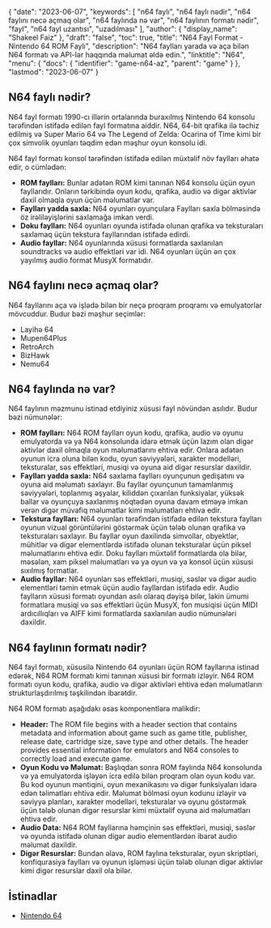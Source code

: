 {
  "date": "2023-06-07",
  "keywords": [
"n64 faylı",
"n64 faylı nədir",
"n64 faylını necə açmaq olar",
"n64 faylında nə var",
"n64 faylının formatı nədir",
"fayl",
"n64 fayl uzantısı",
"uzadılması"
],
  "author": {
    "display_name": "Shakeel Faiz"
},
  "draft": "false",
  "toc": true,
  "title": "N64 Fayl Format - Nintendo 64 ROM Faylı",
  "description": "N64 faylları yarada və aça bilən N64 formatı və API-lər haqqında məlumat əldə edin.",
  "linktitle": "N64",
  "menu": {
    "docs": {
      "identifier": "game-n64-az",
      "parent": "game"
}
},
  "lastmod": "2023-06-07"
}

## N64 faylı nədir?

N64 fayl formatı 1990-cı illərin ortalarında buraxılmış Nintendo 64 konsolu tərəfindən istifadə edilən fayl formatına aiddir. N64, 64-bit qrafika ilə təchiz edilmiş və Super Mario 64 və The Legend of Zelda: Ocarina of Time kimi bir çox simvolik oyunları təqdim edən məşhur oyun konsolu idi.

N64 fayl formatı konsol tərəfindən istifadə edilən müxtəlif növ faylları əhatə edir, o cümlədən:

- **ROM faylları:** Bunlar adətən ROM kimi tanınan N64 konsolu üçün oyun fayllarıdır. Onların tərkibində oyun kodu, qrafika, audio və digər aktivlər daxil olmaqla oyun üçün məlumatlar var.
- **Faylları yadda saxla:** N64 oyunları oyunçulara Faylları saxla bölməsində öz irəliləyişlərini saxlamağa imkan verdi.
- **Doku faylları:** N64 oyunları oyunda istifadə olunan qrafika və teksturaları saxlamaq üçün tekstura fayllarından istifadə edirdi.
- **Audio fayllar:** N64 oyunlarında xüsusi formatlarda saxlanılan soundtracks və audio effektləri var idi. N64 oyunları üçün ən çox yayılmış audio format MusyX formatıdır.

## N64 faylını necə açmaq olar?

N64 fayllarını aça və işlədə bilən bir neçə proqram proqramı və emulyatorlar mövcuddur. Budur bəzi məşhur seçimlər:

- Layihə 64
- Mupen64Plus
- RetroArch
- BizHawk
- Nemu64

## N64 faylında nə var?

N64 faylının məzmunu istinad etdiyiniz xüsusi fayl növündən asılıdır. Budur bəzi nümunələr:

- **ROM faylları:** N64 ROM faylları oyun kodu, qrafika, audio və oyunu emulyatorda və ya N64 konsolunda idarə etmək üçün lazım olan digər aktivlər daxil olmaqla oyun məlumatlarını ehtiva edir. Onlara adətən oyunun icra oluna bilən kodu, oyun səviyyələri, xarakter modelləri, teksturalar, səs effektləri, musiqi və oyuna aid digər resurslar daxildir.
- **Faylları yadda saxla:** N64 saxlama faylları oyunçunun gedişatını və oyuna aid məlumatı saxlayır. Bu fayllar oyunçunun tamamlanmış səviyyələri, toplanmış əşyalar, kiliddən çıxarılan funksiyalar, yüksək ballar və oyunçuya saxlanmış nöqtədən oyuna davam etməyə imkan verən digər müvafiq məlumatlar kimi məlumatları ehtiva edir.
- **Tekstura faylları:** N64 oyunları tərəfindən istifadə edilən tekstura faylları oyunun vizual görüntülərini göstərmək üçün tələb olunan qrafika və teksturaları saxlayır. Bu fayllar oyun daxilində simvollar, obyektlər, mühitlər və digər elementlərdə istifadə olunan teksturalar üçün piksel məlumatlarını ehtiva edir. Doku faylları müxtəlif formatlarda ola bilər, məsələn, xam piksel məlumatları və ya oyun və ya konsol üçün xüsusi sıxılmış formatlar.
- **Audio fayllar:** N64 oyunları səs effektləri, musiqi, səslər və digər audio elementləri təmin etmək üçün audio fayllardan istifadə edir. Audio faylların xüsusi formatı oyundan asılı olaraq dəyişə bilər, lakin ümumi formatlara musiqi və səs effektləri üçün MusyX, fon musiqisi üçün MIDI ardıcıllıqları və AIFF kimi formatlarda saxlanılan audio nümunələri daxildir.

## N64 faylının formatı nədir?

N64 fayl formatı, xüsusilə Nintendo 64 oyunları üçün ROM fayllarına istinad edərək, N64 ROM formatı kimi tanınan xüsusi bir formatı izləyir. N64 ROM formatı oyun kodu, qrafika, audio və digər aktivləri ehtiva edən məlumatların strukturlaşdırılmış təşkilindən ibarətdir.

N64 ROM formatı aşağıdakı əsas komponentlərə malikdir:

- **Header:** The ROM file begins with a header section that contains metadata and information about game such as game title, publisher, release date, cartridge size, save type and other details. The header provides essential information for emulators and N64 consoles to correctly load and execute game.
- **Oyun Kodu və Məlumat:** Başlıqdan sonra ROM faylında N64 konsolunda və ya emulyatorda işləyən icra edilə bilən proqram olan oyun kodu var. Bu kod oyunun məntiqini, oyun mexanikasını və digər funksiyaları idarə edən təlimatları ehtiva edir. Məlumat bölməsi oyun kodunu izləyir və səviyyə planları, xarakter modelləri, teksturalar və oyunu göstərmək üçün tələb olunan digər resurslar kimi müxtəlif oyuna aid məlumatları ehtiva edir.
- **Audio Data:** N64 ROM fayllarına həmçinin səs effektləri, musiqi, səslər və oyunda istifadə olunan digər audio elementlərdən ibarət audio məlumat daxildir.
- **Digər Resurslar:** Bundan əlavə, ROM faylına teksturalar, oyun skriptləri, konfiqurasiya faylları və oyunun işləməsi üçün tələb olunan digər aktivlər kimi digər resurslar daxil ola bilər.

## İstinadlar
* [Nintendo 64](https://en.wikipedia.org/wiki/Nintendo_64)


